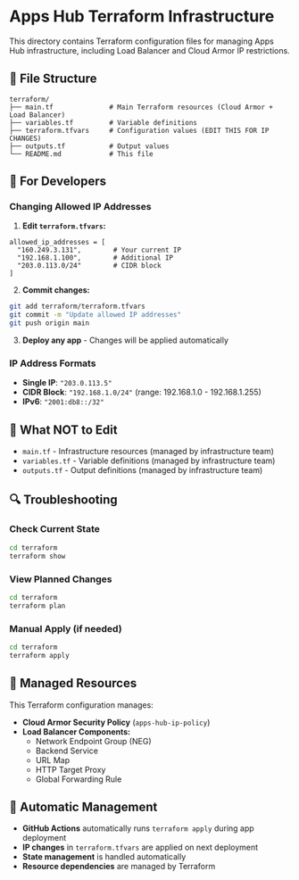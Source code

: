 # Apps Hub Terraform Infrastructure

This directory contains Terraform configuration files for managing Apps Hub infrastructure, including Load Balancer and Cloud Armor IP restrictions.

## 📁 File Structure

```
terraform/
├── main.tf              # Main Terraform resources (Cloud Armor + Load Balancer)
├── variables.tf         # Variable definitions
├── terraform.tfvars     # Configuration values (EDIT THIS FOR IP CHANGES)
├── outputs.tf           # Output values
└── README.md            # This file
```

## 🔧 For Developers

### Changing Allowed IP Addresses

1. **Edit `terraform.tfvars`:**
```hcl
allowed_ip_addresses = [
  "160.249.3.131",        # Your current IP
  "192.168.1.100",        # Additional IP
  "203.0.113.0/24"        # CIDR block
]
```

2. **Commit changes:**
```bash
git add terraform/terraform.tfvars
git commit -m "Update allowed IP addresses"
git push origin main
```

3. **Deploy any app** - Changes will be applied automatically

### IP Address Formats

- **Single IP**: `"203.0.113.5"`
- **CIDR Block**: `"192.168.1.0/24"` (range: 192.168.1.0 - 192.168.1.255)
- **IPv6**: `"2001:db8::/32"`

## 🚫 What NOT to Edit

- `main.tf` - Infrastructure resources (managed by infrastructure team)
- `variables.tf` - Variable definitions (managed by infrastructure team)
- `outputs.tf` - Output definitions (managed by infrastructure team)

## 🔍 Troubleshooting

### Check Current State
```bash
cd terraform
terraform show
```

### View Planned Changes
```bash
cd terraform
terraform plan
```

### Manual Apply (if needed)
```bash
cd terraform
terraform apply
```

## 🎯 Managed Resources

This Terraform configuration manages:

- **Cloud Armor Security Policy** (`apps-hub-ip-policy`)
- **Load Balancer Components:**
  - Network Endpoint Group (NEG)
  - Backend Service
  - URL Map
  - HTTP Target Proxy
  - Global Forwarding Rule

## 🔄 Automatic Management

- **GitHub Actions** automatically runs `terraform apply` during app deployment
- **IP changes** in `terraform.tfvars` are applied on next deployment
- **State management** is handled automatically
- **Resource dependencies** are managed by Terraform